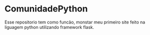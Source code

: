 # ComunidadePython
Esse repositorio tem como funcão, monstar meu primeiro site feito na liguagem python utilizando framework flask.
